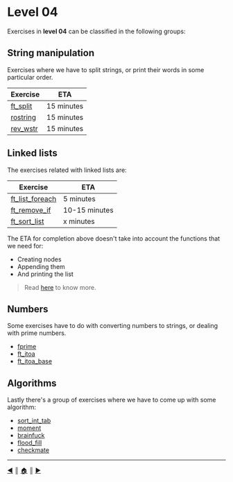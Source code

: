 # Level 04
Exercises in **level 04** can be classified in the following groups:

## String manipulation
Exercises where we have to split strings, or print their words in some particular order.

Exercise                | ETA
------------------------|----------
[ft_split](./strings/ft_split.md)   | 15 minutes
[rostring](./strings/rostring.md)   | 15 minutes
[rev_wstr](./strings/rev_wstr.md)   | 15 minutes

## Linked lists
The exercises related with linked lists are:

Exercise                | ETA
------------------------|----------
[ft_list_foreach](ft_list_foreach.md)	| 5 minutes
[ft_remove_if](ft_list_remove_if.md)	| 10-15 minutes
[ft_sort_list](ft_sort_list.md)			| x minutes

The ETA for completion above doesn't take into account the functions that we need for:

* Creating nodes
* Appending them
* And printing the list

> Read [here](./lists/lists.md) to know more.

## Numbers
Some exercises have to do with converting numbers to strings, or dealing with prime numbers.

* [fprime]()
* [ft_itoa]()
* [ft_itoa_base]()

## Algorithms
Lastly there's a group of exercises where we have to come up with some algorithm:

* [sort_int_tab](sort_int_tab.md)
* [moment]()
* [brainfuck]()
* [flood_fill]()
* [checkmate]()

---
[:arrow_backward:][back] ║ [:house:][home] ║ [:arrow_forward:][next]

<!-- navigation -->
[home]: ../../README.md
[back]: ../../README.md
[next]: ../05/index.md